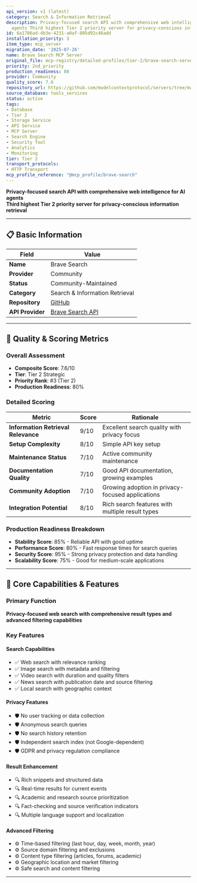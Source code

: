 ```yaml
---
api_version: v1 (latest)
category: Search & Information Retrieval
description: Privacy-focused search API with comprehensive web intelligence for AI
  agents Third highest Tier 2 priority server for privacy-conscious information retrieval
id: 6a1706ad-4b3e-4231-a0af-805d92c46add
installation_priority: 3
item_type: mcp_server
migration_date: '2025-07-26'
name: Brave Search MCP Server
original_file: mcp-registry/detailed-profiles/tier-2/brave-search-server-profile.md
priority: 2nd_priority
production_readiness: 80
provider: Community
quality_score: 7.6
repository_url: https://github.com/modelcontextprotocol/servers/tree/main/src/brave-search
source_database: tools_services
status: active
tags:
- Database
- Tier 2
- Storage Service
- API Service
- MCP Server
- Search Engine
- Security Tool
- Analytics
- Monitoring
tier: Tier 2
transport_protocols:
- HTTP Transport
mcp_profile_reference: "@mcp_profile/brave-search"
---
```


**Privacy-focused search API with comprehensive web intelligence for AI agents**  
**Third highest Tier 2 priority server for privacy-conscious information retrieval**

---

## 📋 Basic Information

| Field | Value |
|-------|-------|
| **Name** | Brave Search |
| **Provider** | Community |
| **Status** | Community-Maintained |
| **Category** | Search & Information Retrieval |
| **Repository** | [GitHub](https://github.com/modelcontextprotocol/servers/tree/main/src/brave-search) |
| **API Provider** | [Brave Search API](https://brave.com/search/api/) |

---

## 🎯 Quality & Scoring Metrics

### Overall Assessment
- **Composite Score**: 7.6/10
- **Tier**: Tier 2 Strategic
- **Priority Rank**: #3 (Tier 2)
- **Production Readiness**: 80%

### Detailed Scoring
| Metric | Score | Rationale |
|--------|-------|-----------|
| **Information Retrieval Relevance** | 9/10 | Excellent search quality with privacy focus |
| **Setup Complexity** | 8/10 | Simple API key setup |
| **Maintenance Status** | 7/10 | Active community maintenance |
| **Documentation Quality** | 7/10 | Good API documentation, growing examples |
| **Community Adoption** | 7/10 | Growing adoption in privacy-focused applications |
| **Integration Potential** | 8/10 | Rich search features with multiple result types |

### Production Readiness Breakdown
- **Stability Score**: 85% - Reliable API with good uptime
- **Performance Score**: 80% - Fast response times for search queries
- **Security Score**: 95% - Strong privacy protection and data handling
- **Scalability Score**: 75% - Good for medium-scale applications

---

## 🚀 Core Capabilities & Features

### Primary Function
**Privacy-focused web search with comprehensive result types and advanced filtering capabilities**

### Key Features

#### Search Capabilities
- ✅ Web search with relevance ranking
- ✅ Image search with metadata and filtering
- ✅ Video search with duration and quality filters
- ✅ News search with publication date and source filtering
- ✅ Local search with geographic context

#### Privacy Features
- 🛡️ No user tracking or data collection
- 🛡️ Anonymous search queries
- 🛡️ No search history retention
- 🛡️ Independent search index (not Google-dependent)
- 🛡️ GDPR and privacy regulation compliance

#### Result Enhancement
- 🔍 Rich snippets and structured data
- 🔍 Real-time results for current events
- 🔍 Academic and research source prioritization
- 🔍 Fact-checking and source verification indicators
- 🔍 Multiple language support and localization

#### Advanced Filtering
- ⚙️ Time-based filtering (last hour, day, week, month, year)
- ⚙️ Source domain filtering and exclusions
- ⚙️ Content type filtering (articles, forums, academic)
- ⚙️ Geographic location and market filtering
- ⚙️ Safe search and content filtering

---
